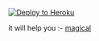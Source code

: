 <p><a href="https://heroku.com/deploy"> <img src="https://www.herokucdn.com/deploy/button.svg" alt="Deploy to Heroku" /></a></p>



it will help you :- [magical](https://ghostbin.co/paste/ovsm)
